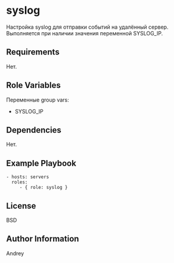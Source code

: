 syslog
=========

Настройка syslog для отправки событий на удалённый сервер. Выполняется при наличии значения переменной SYSLOG_IP.

Requirements
------------

Нет.

Role Variables
--------------

Переменные group vars:
- SYSLOG_IP

Dependencies
------------

Нет.

Example Playbook
----------------

    - hosts: servers
      roles:
         - { role: syslog }

License
-------

BSD

Author Information
------------------

Andrey

